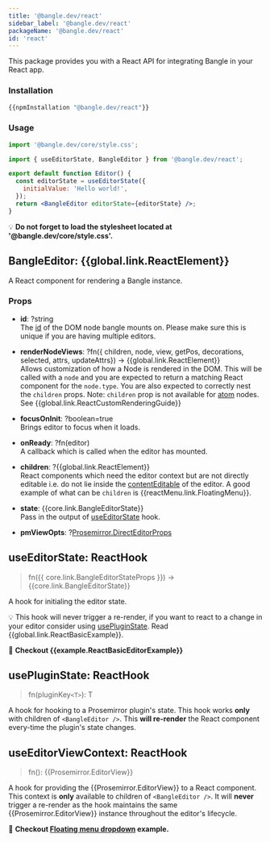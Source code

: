 ```yaml
---
title: '@bangle.dev/react'
sidebar_label: '@bangle.dev/react'
packageName: '@bangle.dev/react'
id: 'react'
---
```


This package provides you with a React API for integrating Bangle in your React app.

### Installation

```sh
{{npmInstallation "@bangle.dev/react"}}
```

### Usage

```jsx
import '@bangle.dev/core/style.css';

import { useEditorState, BangleEditor } from '@bangle.dev/react';

export default function Editor() {
  const editorState = useEditorState({
    initialValue: 'Hello world!',
  });
  return <BangleEditor editorState={editorState} />;
}
```

:bulb: **Do not forget to load the stylesheet located at '@bangle.dev/core/style.css'.**

## BangleEditor: {{global.link.ReactElement}}

A React component for rendering a Bangle instance.

### Props

- **id**: ?string\
  The [id](https://developer.mozilla.org/en-US/docs/Web/HTML/Global_attributes/id) of the DOM node bangle mounts on. Please make sure this is unique if you are having multiple editors.

- **renderNodeViews**: ?fn({ children, node, view, getPos, decorations, selected, attrs, updateAttrs}) -> {{global.link.ReactElement}} \
  Allows customization of how a Node is rendered in the DOM. This will be called with a `node` and you are expected to return a matching React component for the `node.type`. You are also expected to correctly nest the `children` props. Note: `children` prop is not available for [atom](https://prosemirror.net/docs/ref/#model.NodeSpec.atom) nodes. See {{global.link.ReactCustomRenderingGuide}}

- **focusOnInit**: ?boolean=true \
  Brings editor to focus when it loads.

- **onReady**: ?fn(editor) \
  A callback which is called when the editor has mounted.

- **children**: ?{{global.link.ReactElement}} \
  React components which need the editor context but are not directly editable i.e. do not lie inside the [contentEditable](https://developer.mozilla.org/en-US/docs/Web/Guide/HTML/Editable_content) of the editor. A good example of what can be `children` is {{reactMenu.link.FloatingMenu}}.

- **state**: {{core.link.BangleEditorState}} \
  Pass in the output of [useEditorState](#useeditorstate-reacthook) hook.

- **pmViewOpts**: ?[Prosemirror.DirectEditorProps](https://prosemirror.net/docs/ref/#view.DirectEditorProps)

## useEditorState: ReactHook

> fn({{ core.link.BangleEditorStateProps }}) -> {{core.link.BangleEditorState}}

A hook for initialing the editor state.

:bulb: This hook will never trigger a re-render, if you want to react to a change in your editor consider using [usePluginState](#usepluginstate-reacthook). Read {{global.link.ReactBasicExample}}.

:book: **Checkout {{example.ReactBasicEditorExample}}**

## usePluginState: ReactHook

> fn(pluginKey`<T>`): T

A hook for hooking to a Prosemirror plugin's state. This hook works **only** with children of `<BangleEditor />`. This **will re-render** the React component every-time the plugin's state changes.

## useEditorViewContext: ReactHook

> fn(): {{Prosemirror.EditorView}}

A hook for providing the {{Prosemirror.EditorView}} to a React component. This context is **only** available to children of `<BangleEditor />`. It will **never** trigger a re-render as the hook maintains the same {{Prosemirror.EditorView}} instance throughout the editor's lifecycle.

:book: **Checkout [Floating menu dropdown](/docs/examples/react-floating-menu#menu-dropdown) example.**

